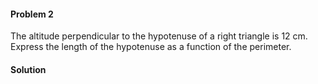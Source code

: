 <div class="alert alert-warning" role="alert">
<h4 class="alert-heading">Problem 2</h4>

The altitude perpendicular to the hypotenuse of a right triangle is $12$ cm. Express the length  of the hypotenuse as a function of the perimeter.

</div>

<div class="alert alert-success" role="alert">
<h4 class="alert-heading">Solution</h4>



</div>

